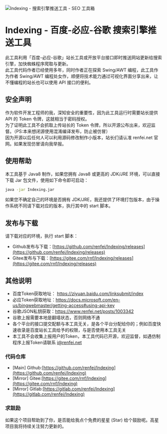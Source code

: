 ![Indexing - 搜索引擎推送工具 - SEO 工具箱](https://cdn.renfei.net/upload/image/2021/indexing_tools.gif)
# Indexing - 百度-必应-谷歌 搜索引擎推送工具
此工具利用「百度-必应-谷歌」站长工具或开放平台接口即时推送网站更新给搜索引擎，加快蜘蛛程序爬取与更新。  
此工具代码作者已经使用多年，同时作者正在探索 Swing/AWT 编程，此工具作为作者 Swing/AWT 编程处女作，顺便将技术能力通过可视化界面分享出来，让不懂编程的站长也可以使用 API 接口的便利。

## 安全声明
作为软件开发工程师的我，深知安全的重要性，因为此工具运行时需要站长提供 API 的 Token 令牌，这就相当于密码授权。  
为了证明此工具不会抓取上传站长的 Token 令牌，所以开源公布出来，欢迎监督。（PS:本来想闭源使用混淆编译发布，防止被仿冒）  
因为开源以后任何人可以利用源码修改制作小版本，站长们请认准 renfei.net 官网。如果发现仿冒请向我举报。

## 使用帮助
本工具基于 Java8 制作，如果您拥有 Java8 或更高的 JDK/JRE 环境，可以直接下载 Jar 包文件，使用如下命令即可启动：
```bash
java -jar Indexing.jar
```
如果您不确定自己的环境是否拥有 JDK/JRE，我还提供了环境打包版本，由于操作系统不同请下载对应的版本，执行其中的 start 脚本。

## 发布与下载
请下载对应的环境，执行 start 脚本：
- Github发布与下载：[https://github.com/renfei/Indexing/releases](https://github.com/renfei/Indexing/releases)
- Gitee发布与下载：[https://gitee.com/rnf/Indexing/releases](https://gitee.com/rnf/Indexing/releases)

## 其他说明
- 百度Token获取地址： https://ziyuan.baidu.com/linksubmit/index
- 必应Token获取地址：https://docs.microsoft.com/en-us/bingwebmaster/getting-access#using-api-key
- 谷歌JSON私钥获取：https://www.renfei.net/posts/1003342
- 谷歌上报需要本地是翻墙状态，否则网络不通
- 各个平台的接口提交配额与本工具无关，是各个平台分配给你的；例如百度快速收录是百度站长工具给予的权限，与是否使用本工具无关
- 本工具不会收集上报用户的Token，本工具代码已开源，欢迎监督，如遇仿制程序上报Token请联系 i@renfei.net

### 代码仓库
- [Main] Github:[https://github.com/renfei/Indexing](https://github.com/renfei/Indexing)
- [Mirror] Gitee:[https://gitee.com/rnf/Indexing](https://gitee.com/rnf/Indexing)
- [Mirror] Gitlab:[https://gitlab.com/renfei/Indexing](https://gitlab.com/renfei/Indexing)

### 求鼓励

如果这个项目帮助到了你，是否能给我点个免费的星星 (Star) 给个鼓励呢。高星项目我将持续关注努力更新的。